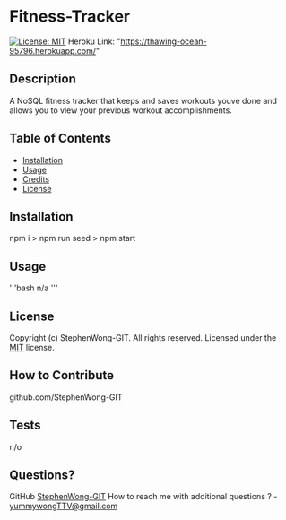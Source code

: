# Fitness-Tracker

[![License: MIT](https://img.shields.io/badge/License-MIT-blue.svg)](https://opensource.org/licenses/MIT)
Heroku Link: "https://thawing-ocean-95796.herokuapp.com/"

## Description

A NoSQL fitness tracker that keeps and saves workouts youve done and allows you to view your previous workout accomplishments.

## Table of Contents

- [Installation](#installation)
- [Usage](#usage)
- [Credits](#credits)
- [License](#license)

## Installation

npm i > npm run seed > npm start

## Usage

'''bash
n/a
'''

## License

Copyright (c) StephenWong-GIT. All rights reserved.
Licensed under the [MIT](https://opensource.org/licenses/MIT) license.

## How to Contribute

github.com/StephenWong-GIT

## Tests

n/o

## Questions?

GitHub [StephenWong-GIT](https://github.com/StephenWong-GIT)
How to reach me with additional questions ? - [yummywongTTV@gmail.com](mailto://yummywongTTV@gmail.com)
